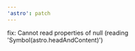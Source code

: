 ```yaml
---
'astro': patch
---
```


fix: Cannot read properties of null (reading 'Symbol(astro.headAndContent)')
